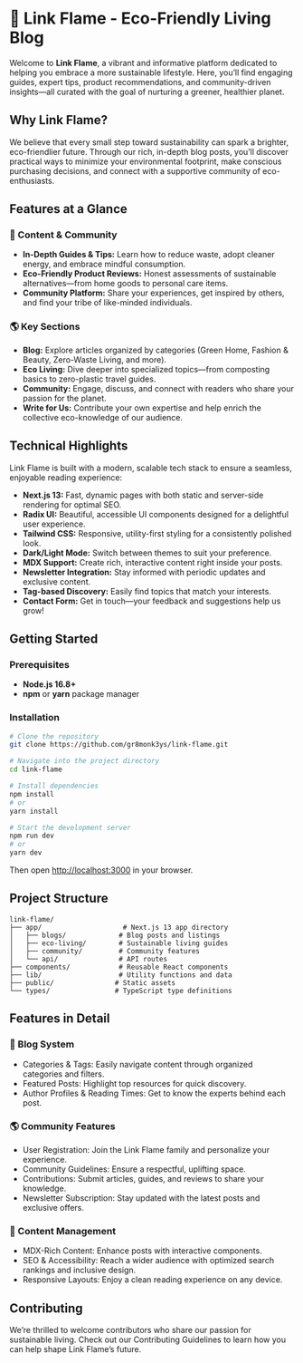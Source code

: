 # 🌱 Link Flame - Eco-Friendly Living Blog

Welcome to **Link Flame**, a vibrant and informative platform dedicated to helping you embrace a more sustainable lifestyle. Here, you’ll find engaging guides, expert tips, product recommendations, and community-driven insights—all curated with the goal of nurturing a greener, healthier planet.

## Why Link Flame?
We believe that every small step toward sustainability can spark a brighter, eco-friendlier future. Through our rich, in-depth blog posts, you’ll discover practical ways to minimize your environmental footprint, make conscious purchasing decisions, and connect with a supportive community of eco-enthusiasts.

## Features at a Glance

### 🌿 Content & Community
- **In-Depth Guides & Tips:** Learn how to reduce waste, adopt cleaner energy, and embrace mindful consumption.
- **Eco-Friendly Product Reviews:** Honest assessments of sustainable alternatives—from home goods to personal care items.
- **Community Platform:** Share your experiences, get inspired by others, and find your tribe of like-minded individuals.

### 🌎 Key Sections
- **Blog:** Explore articles organized by categories (Green Home, Fashion & Beauty, Zero-Waste Living, and more).
- **Eco Living:** Dive deeper into specialized topics—from composting basics to zero-plastic travel guides.
- **Community:** Engage, discuss, and connect with readers who share your passion for the planet.
- **Write for Us:** Contribute your own expertise and help enrich the collective eco-knowledge of our audience.

## Technical Highlights
Link Flame is built with a modern, scalable tech stack to ensure a seamless, enjoyable reading experience:

- **Next.js 13:** Fast, dynamic pages with both static and server-side rendering for optimal SEO.
- **Radix UI:** Beautiful, accessible UI components designed for a delightful user experience.
- **Tailwind CSS:** Responsive, utility-first styling for a consistently polished look.
- **Dark/Light Mode:** Switch between themes to suit your preference.
- **MDX Support:** Create rich, interactive content right inside your posts.
- **Newsletter Integration:** Stay informed with periodic updates and exclusive content.
- **Tag-based Discovery:** Easily find topics that match your interests.
- **Contact Form:** Get in touch—your feedback and suggestions help us grow!

## Getting Started

### Prerequisites
- **Node.js 16.8+**
- **npm** or **yarn** package manager

### Installation

```bash
# Clone the repository
git clone https://github.com/gr8monk3ys/link-flame.git

# Navigate into the project directory
cd link-flame

# Install dependencies
npm install
# or
yarn install

# Start the development server
npm run dev
# or
yarn dev
```

Then open [http://localhost:3000](http://localhost:3000) in your browser.

## Project Structure

```
link-flame/
├── app/                    # Next.js 13 app directory
│   ├── blogs/             # Blog posts and listings
│   ├── eco-living/        # Sustainable living guides
│   ├── community/         # Community features
│   └── api/               # API routes
├── components/            # Reusable React components
├── lib/                   # Utility functions and data
├── public/               # Static assets
└── types/                # TypeScript type definitions
```

## Features in Detail

### 📝 Blog System
- Categories & Tags: Easily navigate content through organized categories and filters.
- Featured Posts: Highlight top resources for quick discovery.
- Author Profiles & Reading Times: Get to know the experts behind each post.

### 🌎 Community Features
- User Registration: Join the Link Flame family and personalize your experience.
- Community Guidelines: Ensure a respectful, uplifting space.
- Contributions: Submit articles, guides, and reviews to share your knowledge.
- Newsletter Subscription: Stay updated with the latest posts and exclusive offers.

### 📝 Content Management
- MDX-Rich Content: Enhance posts with interactive components.
- SEO & Accessibility: Reach a wider audience with optimized search rankings and inclusive design.
- Responsive Layouts: Enjoy a clean reading experience on any device.

## Contributing
We’re thrilled to welcome contributors who share our passion for sustainable living. Check out our Contributing Guidelines to learn how you can help shape Link Flame’s future.

